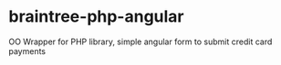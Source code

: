 # braintree-php-angular
OO Wrapper for PHP library, simple angular form to submit credit card payments
